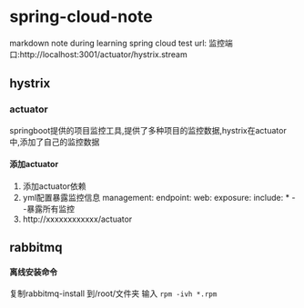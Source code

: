 # spring-cloud-note
markdown note during learning spring cloud
test url:
监控端口:http://localhost:3001/actuator/hystrix.stream

## hystrix 
### actuator
springboot提供的项目监控工具,提供了多种项目的监控数据,hystrix在actuator中,添加了自己的监控数据
#### 添加actuator
1. 添加actuator依赖
2. yml配置暴露监控信息
	management:
		endpoint:
			web:
				exposure:
					include:	* --暴露所有监控
3. http://xxxxxxxxxxxx/actuator

## rabbitmq
#### 离线安装命令
复制rabbitmq-install 到/root/文件夹 输入
`rpm -ivh *.rpm`